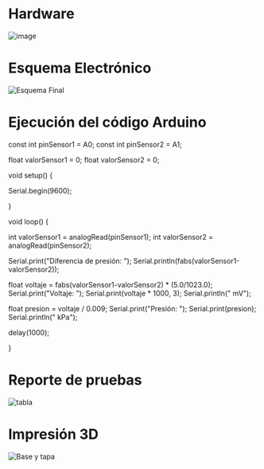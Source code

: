 # Hardware 
![image](https://github.com/user-attachments/assets/9de2a79b-1d61-4d1f-a3f4-c5d2d0efa6d2)


# Esquema Electrónico
![Esquema Final](https://github.com/user-attachments/assets/bcffc749-1599-42ce-967e-c1c1894fa787)

# Ejecución del código Arduino 

const int pinSensor1 = A0;
const int pinSensor2 = A1;

float valorSensor1 = 0;
float valorSensor2 = 0;

void setup() {
  
  Serial.begin(9600);
 
}

void loop() {

  int valorSensor1 = analogRead(pinSensor1);
  int valorSensor2 = analogRead(pinSensor2);

  Serial.print("Diferencia de presión: ");
  Serial.println(fabs(valorSensor1-valorSensor2));

  float voltaje = fabs(valorSensor1-valorSensor2) * (5.0/1023.0);
  Serial.print("Voltaje: ");
  Serial.print(voltaje * 1000, 3);
  Serial.println(" mV");

  float presion = voltaje / 0.009;
  Serial.print("Presión: ");
  Serial.print(presion);
  Serial.println(" kPa");

  delay(1000);

}

# Reporte de pruebas
![tabla](https://github.com/leomachiavello/FundBio2024-2/blob/main/Im%C3%A1genes/tabla_de_funciones.png?raw=true)

# Impresión 3D
![Base y tapa](https://github.com/user-attachments/assets/fa982ae2-4024-4257-9742-05e49f6b3ee7)
